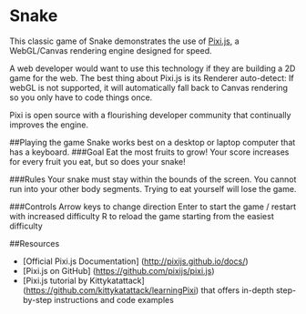 # Snake
This classic game of Snake demonstrates the use of [Pixi.js](http://www.pixijs.com/), a WebGL/Canvas rendering engine designed for speed.

A web developer would want to use this technology if they are building a 2D game for the web.
The best thing about Pixi.js is its Renderer auto-detect: If webGL is not supported, it will automatically
fall back to Canvas rendering so you only have to code things once.

Pixi is open source with a flourishing developer community that continually improves the engine.

##Playing the game
Snake works best on a desktop or laptop computer that has a keyboard. 
###Goal
Eat the most fruits to grow! Your score increases for every fruit you eat, but so does your snake!

###Rules
Your snake must stay within the bounds of the screen.
You cannot run into your other body segments. Trying to eat yourself will lose the game.

###Controls
Arrow keys to change direction
Enter to start the game / restart with increased difficulty
R to reload the game starting from the easiest difficulty

##Resources
- [Official Pixi.js Documentation] (http://pixijs.github.io/docs/)
- [Pixi.js on GitHub] (https://github.com/pixijs/pixi.js)
- [Pixi.js tutorial by Kittykatattack] (https://github.com/kittykatattack/learningPixi) that offers in-depth step-by-step instructions and code examples
